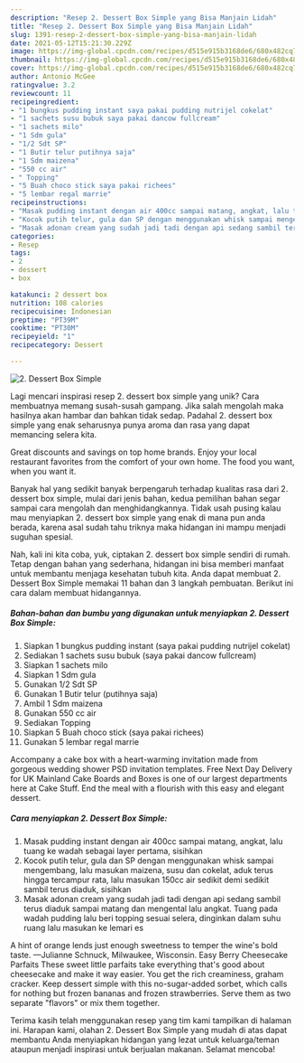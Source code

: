```yaml
---
description: "Resep 2. Dessert Box Simple yang Bisa Manjain Lidah"
title: "Resep 2. Dessert Box Simple yang Bisa Manjain Lidah"
slug: 1391-resep-2-dessert-box-simple-yang-bisa-manjain-lidah
date: 2021-05-12T15:21:30.229Z
image: https://img-global.cpcdn.com/recipes/d515e915b3168de6/680x482cq70/2-dessert-box-simple-foto-resep-utama.jpg
thumbnail: https://img-global.cpcdn.com/recipes/d515e915b3168de6/680x482cq70/2-dessert-box-simple-foto-resep-utama.jpg
cover: https://img-global.cpcdn.com/recipes/d515e915b3168de6/680x482cq70/2-dessert-box-simple-foto-resep-utama.jpg
author: Antonio McGee
ratingvalue: 3.2
reviewcount: 11
recipeingredient:
- "1 bungkus pudding instant saya pakai pudding nutrijel cokelat"
- "1 sachets susu bubuk saya pakai dancow fullcream"
- "1 sachets milo"
- "1 Sdm gula"
- "1/2 Sdt SP"
- "1 Butir telur putihnya saja"
- "1 Sdm maizena"
- "550 cc air"
- " Topping"
- "5 Buah choco stick saya pakai richees"
- "5 lembar regal marrie"
recipeinstructions:
- "Masak pudding instant dengan air 400cc sampai matang, angkat, lalu tuang ke wadah sebagai layer pertama, sisihkan"
- "Kocok putih telur, gula dan SP dengan menggunakan whisk sampai mengembang, lalu masukan maizena, susu dan cokelat, aduk terus hingga tercampur rata, lalu masukan 150cc air sedikit demi sedikit sambil terus diaduk, sisihkan"
- "Masak adonan cream yang sudah jadi tadi dengan api sedang sambil terus diaduk sampai matang dan mengental lalu angkat. Tuang pada wadah pudding lalu beri topping sesuai selera, dinginkan dalam suhu ruang lalu masukan ke lemari es"
categories:
- Resep
tags:
- 2
- dessert
- box

katakunci: 2 dessert box 
nutrition: 108 calories
recipecuisine: Indonesian
preptime: "PT39M"
cooktime: "PT30M"
recipeyield: "1"
recipecategory: Dessert

---
```



![2. Dessert Box Simple](https://img-global.cpcdn.com/recipes/d515e915b3168de6/680x482cq70/2-dessert-box-simple-foto-resep-utama.jpg)

Lagi mencari inspirasi resep 2. dessert box simple yang unik? Cara membuatnya memang susah-susah gampang. Jika salah mengolah maka hasilnya akan hambar dan bahkan tidak sedap. Padahal 2. dessert box simple yang enak seharusnya punya aroma dan rasa yang dapat memancing selera kita.

Great discounts and savings on top home brands. Enjoy your local restaurant favorites from the comfort of your own home. The food you want, when you want it.

Banyak hal yang sedikit banyak berpengaruh terhadap kualitas rasa dari 2. dessert box simple, mulai dari jenis bahan, kedua pemilihan bahan segar sampai cara mengolah dan menghidangkannya. Tidak usah pusing kalau mau menyiapkan 2. dessert box simple yang enak di mana pun anda berada, karena asal sudah tahu triknya maka hidangan ini mampu menjadi suguhan spesial.


Nah, kali ini kita coba, yuk, ciptakan 2. dessert box simple sendiri di rumah. Tetap dengan bahan yang sederhana, hidangan ini bisa memberi manfaat untuk membantu menjaga kesehatan tubuh kita. Anda dapat membuat 2. Dessert Box Simple memakai 11 bahan dan 3 langkah pembuatan. Berikut ini cara dalam membuat hidangannya.

<!--inarticleads1-->

##### Bahan-bahan dan bumbu yang digunakan untuk menyiapkan 2. Dessert Box Simple:

1. Siapkan 1 bungkus pudding instant (saya pakai pudding nutrijel cokelat)
1. Sediakan 1 sachets susu bubuk (saya pakai dancow fullcream)
1. Siapkan 1 sachets milo
1. Siapkan 1 Sdm gula
1. Gunakan 1/2 Sdt SP
1. Gunakan 1 Butir telur (putihnya saja)
1. Ambil 1 Sdm maizena
1. Gunakan 550 cc air
1. Sediakan  Topping
1. Siapkan 5 Buah choco stick (saya pakai richees)
1. Gunakan 5 lembar regal marrie


Accompany a cake box with a heart-warming invitation made from gorgeous wedding shower PSD invitation templates. Free Next Day Delivery for UK Mainland Cake Boards and Boxes is one of our largest departments here at Cake Stuff. End the meal with a flourish with this easy and elegant dessert. 

<!--inarticleads2-->

##### Cara menyiapkan 2. Dessert Box Simple:

1. Masak pudding instant dengan air 400cc sampai matang, angkat, lalu tuang ke wadah sebagai layer pertama, sisihkan
1. Kocok putih telur, gula dan SP dengan menggunakan whisk sampai mengembang, lalu masukan maizena, susu dan cokelat, aduk terus hingga tercampur rata, lalu masukan 150cc air sedikit demi sedikit sambil terus diaduk, sisihkan
1. Masak adonan cream yang sudah jadi tadi dengan api sedang sambil terus diaduk sampai matang dan mengental lalu angkat. Tuang pada wadah pudding lalu beri topping sesuai selera, dinginkan dalam suhu ruang lalu masukan ke lemari es


A hint of orange lends just enough sweetness to temper the wine&#39;s bold taste. —Julianne Schnuck, Milwaukee, Wisconsin. Easy Berry Cheesecake Parfaits These sweet little parfaits take everything that&#39;s good about cheesecake and make it way easier. You get the rich creaminess, graham cracker. Keep dessert simple with this no-sugar-added sorbet, which calls for nothing but frozen bananas and frozen strawberries. Serve them as two separate &#34;flavors&#34; or mix them together. 

Terima kasih telah menggunakan resep yang tim kami tampilkan di halaman ini. Harapan kami, olahan 2. Dessert Box Simple yang mudah di atas dapat membantu Anda menyiapkan hidangan yang lezat untuk keluarga/teman ataupun menjadi inspirasi untuk berjualan makanan. Selamat mencoba!
